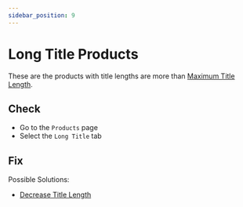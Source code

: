 ```yaml
---
sidebar_position: 9
---
```


# Long Title Products

These are the products with title lengths are more than [Maximum Title Length](../configuration/text-management).

## Check

- Go to the `Products` page
- Select the `Long Title` tab

## Fix

Possible Solutions:

- [Decrease Title Length](../fixing-issues/update-product-title)

